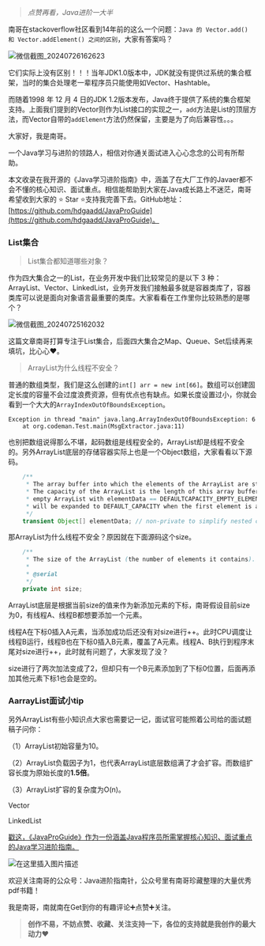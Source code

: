 > *点赞再看，Java进阶一大半*

南哥在stackoverflow社区看到14年前的这么一个问题：`Java 的 Vector.add() 和 Vector.addElement() 之间的区别`，大家有答案吗？

![微信截图_20240726162623](D:\code\z-mine\JavaGetOffer\Java专栏\五大集合之List\微信截图_20240726162623.png)

它们实际上没有区别！！！当年JDK1.0版本中，JDK就没有提供过系统的集合框架，当时的集合处理老一辈程序员只能使用如Vector、Hashtable。

而随着1998 年 12 月 4 日的JDK 1.2版本发布，Java终于提供了系统的集合框架支持。上面我们提到的Vector则作为List接口的实现之一，`add`方法是List的顶层方法，而Vector自带的`addElement`方法仍然保留，主要是为了向后兼容性。。。

大家好，我是南哥。

一个Java学习与进阶的领路人，相信对你通关面试进入心心念念的公司有所帮助。

本文收录在我开源的《Java学习进阶指南》中，涵盖了在大厂工作的Javaer都不会不懂的核心知识、面试重点。相信能帮助到大家在Java成长路上不迷茫，南哥希望收到大家的 ⭐ Star ⭐支持我完善下去。GitHub地址：[https://github.com/hdgaadd/JavaProGuide](https://github.com/hdgaadd/JavaProGuide)。

### List集合

> List集合都知道哪些对象？

作为四大集合之一的List，在业务开发中我们比较常见的是以下 3 种：ArrayList、Vector、LinkedList，业务开发我们接触最多就是容器类库了，容器类库可以说是面向对象语言最重要的类库。大家看看在工作里你比较熟悉的是哪个？

![微信截图_20240725162032](D:\code\z-mine\JavaGetOffer\Java专栏\五大集合之List\微信截图_20240725162032.png)

这篇文章南哥打算专注于List集合，后面四大集合之Map、Queue、Set后续再来填坑，比心心♥。

> ArrayList为什么线程不安全？

普通的数组类型，我们是这么创建的`int[] arr = new int[66]`。数组可以创建固定长度的容量不会过度浪费资源，但有优点也有缺点。如果长度设置过小，你就会看到一个大大的`ArrayIndexOutOfBoundsException`。

```shell
Exception in thread "main" java.lang.ArrayIndexOutOfBoundsException: 6
	at org.codeman.Test.main(MsgExtractor.java:11)
```

也别把数组说得那么不堪，起码数组是线程安全的，ArrayList却是线程不安全的。另外ArrayList底层的存储容器实际上也是一个Object数组，大家看看以下源码。

```java
    /**
     * The array buffer into which the elements of the ArrayList are stored.
     * The capacity of the ArrayList is the length of this array buffer. Any
     * empty ArrayList with elementData == DEFAULTCAPACITY_EMPTY_ELEMENTDATA
     * will be expanded to DEFAULT_CAPACITY when the first element is added.
     */
    transient Object[] elementData; // non-private to simplify nested class access
```

那ArrayList为什么线程不安全？原因就在下面源码这个size。

```java
    /**
     * The size of the ArrayList (the number of elements it contains).
     *
     * @serial
     */
    private int size;
```

ArrayList底层是根据当前size的值来作为新添加元素的下标，南哥假设目前size为0，有线程A、线程B都想要添加一个元素。

线程A在下标0插入A元素，当添加成功后还没有对size进行++。此时CPU调度让线程B运行，线程B也在下标0插入B元素，覆盖了A元素。线程A、B执行到程序末尾对size进行++，此时就有问题了，大家发现了没？

size进行了两次加法变成了2，但却只有一个B元素添加到了下标0位置，后面再添加其他元素下标1也会是空的。

### AarrayList面试小tip

另外ArrayList有些小知识点大家也需要记一记，面试官可能照着公司给的面试题稿子问你：

（1）ArrayList初始容量为10。

（2）ArrayList负载因子为1，也代表ArrayList底层数组满了才会扩容。而数组扩容长度为原始长度的**1.5倍**。

（3）ArrayList扩容的复杂度为O(n)。



Vector

LinkedList


[戳这，《JavaProGuide》作为一份涵盖Java程序员所需掌握核心知识、面试重点的Java学习进阶指南。](https://github.com/hdgaadd/JavaProGuide)

![在这里插入图片描述](https://i-blog.csdnimg.cn/direct/d21d868a4c5c4f3192d2ce68eab171ff.png#pic_center)

欢迎关注南哥的公众号：Java进阶指南针，公众号里有南哥珍藏整理的大量优秀pdf书籍！

我是南哥，南就南在Get到你的有趣评论➕点赞➕关注。

> **创作不易，不妨点赞、收藏、关注支持一下，各位的支持就是我创作的最大动力**❤️